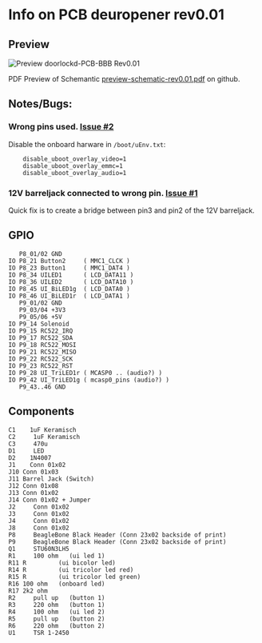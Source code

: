 # Info on PCB deuropener rev0.01

## Preview 
<img src="https://raw.githubusercontent.com/wie-niet/doorlockd-PCB-BBB/master/archive/doorlockd-PCB-BBB%20rev0.01/preview-pcb-rev0.01.png" alt="Preview doorlockd-PCB-BBB Rev0.01">

PDF Preview of Schemantic [preview-schematic-rev0.01.pdf](https://github.com/wie-niet/doorlockd-PCB-BBB/blob/master/archive/doorlockd-PCB-BBB%20rev0.01/preview-schematic-rev0.01.pdf) on github.


## Notes/Bugs: 

### Wrong pins used. [Issue #2](https://github.com/wie-niet/doorlockd-PCB-BBB/issues/2)

Disable the onboard harware in `/boot/uEnv.txt`:
```
	disable_uboot_overlay_video=1 
	disable_uboot_overlay_emmc=1
	disable_uboot_overlay_audio=1
```
### 12V barreljack connected to wrong pin. [Issue #1](https://github.com/wie-niet/doorlockd-PCB-BBB/issues/1)
Quick fix is to create a bridge between pin3 and pin2 of the 12V barreljack.


## GPIO
```
   P8_01/02 GND
IO P8_21 Button2     ( MMC1_CLCK )
IO P8_23 Button1     ( MMC1_DAT4 )
IO P8_34 UILED1      ( LCD_DATA11 )
IO P8_36 UILED2      ( LCD_DATA10 )
IO P8_45 UI_BiLED1g  ( LCD_DATA0 )
IO P8_46 UI_BiLED1r  ( LCD_DATA1 )
   P9_01/02 GND
   P9_03/04 +3V3
   P9_05/06 +5V
IO P9_14 Solenoid
IO P9_15 RC522_IRQ
IO P9_17 RC522_SDA
IO P9_18 RC522_MOSI
IO P9_21 RC522_MISO
IO P9_22 RC522_SCK
IO P9_23 RC522_RST
IO P9_28 UI_TriLED1r ( MCASP0 .. (audio?) )
IO P9_42 UI_TriLED1g ( mcasp0_pins (audio?) )
   P9_43..46 GND
```

## Components 
```
C1    1uF Keramisch
C2	   1uF Keramisch
C3	   470u
D1	   LED
D2    1N4007
J1    Conn 01x02
J10	Conn 01x03
J11	Barrel Jack (Switch)
J12	Conn 01x08
J13	Conn 01x02
J14	Conn 01x02 + Jumper 
J2	   Conn 01x02
J3	   Conn 01x02
J4	   Conn 01x02
J8	   Conn 01x02
P8	   BeagleBone Black Header (Conn 23x02 backside of print) 
P9	   BeagleBone Black Header (Conn 23x02 backside of print) 
Q1	   STU60N3LH5
R1	   100 ohm   (ui led 1)
R11	R         (ui bicolor led) 
R14	R         (ui tricolor led red)
R15	R         (ui tricolor led green)
R16	100 ohm   (onboard led) 
R17	2k2 ohm         
R2	   pull up   (button 1)
R3	   220 ohm   (button 1)
R4	   100 ohm   (ui led 2)
R5	   pull up   (button 2)
R6	   220 ohm   (button 2)
U1	   TSR 1-2450
```


